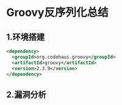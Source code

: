 # Groovy反序列化总结

## 1.环境搭建

```xml
<dependency>
  <groupId>org.codehaus.groovy</groupId>
  <artifactId>groovy</artifactId>
  <version>2.3.9</version>
</dependency>
```

## 2.漏洞分析









